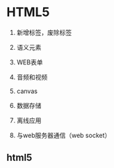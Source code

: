 # HTML5

1. 新增标签，废除标签

2. 语义元素

3. WEB表单

4. 音频和视频

5. canvas

6. 数据存储

7. 离线应用

8. 与web服务器通信（web socket）

<h2>html5</h2>
